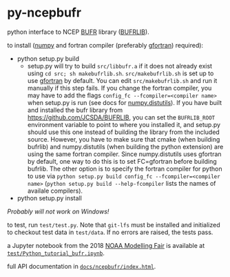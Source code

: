 # py-ncepbufr
python interface to NCEP [BUFR](https://en.wikipedia.org/wiki/BUFR) library
([BUFRLIB](http://www.nco.ncep.noaa.gov/sib/decoders/BUFRLIB/toc/)).

to install ([numpy](http://numpy.org) and fortran compiler (preferably 
[gfortran](https://gcc.gnu.org/wiki/GFortran)) required):

* python setup.py build
   - setup.py will try to build `src/libbufr.a` if it does not
already exist using `cd src; sh makebufrlib.sh`. `src/makebufrlib.sh`
is set up to use [gfortran](https://gcc.gnu.org/wiki/GFortran) by default.  You can
edit `src/makebufrlib.sh` and run it manually if this step fails.
If you change the fortran compiler, you may have to add the 
flags `config_fc --fcompiler=<compiler name>` when setup.py is run
(see docs for [numpy.distutils](https://docs.scipy.org/doc/numpy/f2py/distutils.html)).
If you have built and installed the bufr library from https://github.com/JCSDA/BUFRLIB, 
you can set the `BUFRLIB_ROOT` environment variable to point to where you installed it, and
setup.py should use this one instead of building the library from the included source.
However, you have to make sure that cmake (when building bufrlib) and numpy.distutils (when building 
the python extension) are using the same fortran compiler.  Since numpy.distutils uses gfortran by
default, one way to do this is to set FC=gfortran before building bufrlib. The other option is to
specify the fortran compiler for python to use via `python setup.py build config_fc --fcompiler=<compiler name>`
(`python setup.py build --help-fcompiler` lists the names of availale compilers).
* python setup.py install

*Probably will not work on Windows!*

to test, run `test/test.py`. Note that `git-lfs` must be installed and initialized
to checkout test data in `test/data`. If no errors are raised, the tests pass.

a Jupyter notebook from the 2018 [NOAA Modelling Fair](http:polar.ncep.noaa.gov/ngmmf_python) is available at [`test/Python_tutorial_bufr.ipynb`](https://nbviewer.jupyter.org/github/JCSDA/py-ncepbufr/blob/master/test/Python_tutorial_bufr.ipynb).

full API documentation in [`docs/ncepbufr/index.html`](http://htmlpreview.github.io/?https://github.com/JCSDA/py-ncepbufr/blob/master/docs/ncepbufr/index.html).
